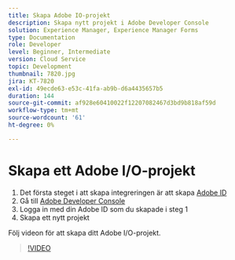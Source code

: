 ```yaml
---
title: Skapa Adobe IO-projekt
description: Skapa nytt projekt i Adobe Developer Console
solution: Experience Manager, Experience Manager Forms
type: Documentation
role: Developer
level: Beginner, Intermediate
version: Cloud Service
topic: Development
thumbnail: 7820.jpg
jira: KT-7820
exl-id: 49ecde63-e53c-41fa-ab9b-d6a4435657b5
duration: 144
source-git-commit: af928e60410022f12207082467d3bd9b818af59d
workflow-type: tm+mt
source-wordcount: '61'
ht-degree: 0%

---
```


# Skapa ett Adobe I/O-projekt

1. Det första steget i att skapa integreringen är att skapa [Adobe ID](https://account.adobe.com/)
1. Gå till [Adobe Developer Console](https://console.adobe.io/home)
1. Logga in med din Adobe ID som du skapade i steg 1
1. Skapa ett nytt projekt

Följ videon för att skapa ditt Adobe I/O-projekt.

>[!VIDEO](https://video.tv.adobe.com/v/333220?quality=12&learn=on)
